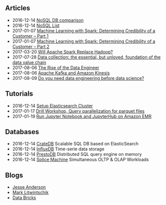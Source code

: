 ## Articles
*   2016-12-14 [NoSQL DB comparison](https://kkovacs.eu/cassandra-vs-mongodb-vs-couchdb-vs-redis)
*   2016-12-14 [NoSQL List](http://nosql-database.org/)
*   2017-01-07 [Machine Learning with Spark: Determining Credibility of a Customer – Part 1](https://acadgild.com/blog/machine-learning-spark-determining-credibility-customer-part-1/)
*   2017-01-07 [Machine Learning with Spark: Determining Credibility of a Customer – Part 2](https://acadgild.com/blog/machine-learning-with-spark-determining-credibility-of-a-customer-part-2/)
*   2017-03-20 [Will Apache Spark Replace Hadoop?](https://acadgild.com/blog/will-apache-spark-replace-hadoop/)
*   2017-07-28 [Data collection: the essential, but unloved, foundation of the data value chain](https://snowplowanalytics.com/blog/2017/01/16/data-collection-the-essential-but-unloved-foundation-of-the-data-value-chain/)
*   2017-08-06 [The Rise of the Data Engineer](https://medium.freecodecamp.org/the-rise-of-the-data-engineer-91be18f1e603)
*   2017-08-06 [Apache Kafka and Amazon Kinesis
](http://www.jesse-anderson.com/2017/07/apache-kafka-and-amazon-kinesis/)
*   2017-08-09 [Do you need data engineering before data science?](https://medium.com/versiononevc/do-you-need-data-engineering-before-data-science-7e199f8137c5)

## Tutorials
*   2016-12-14 [Setup Elasticsearch Cluster](https://www.digitalocean.com/community/tutorials/how-to-set-up-a-production-elasticsearch-cluster-on-ubuntu-14-04)
*   2017-01-17 [Drill Workshop, Query parallelization for parquet files](http://www.openkb.info/2015/07/drill-workshop-query-parallelization.html)
*   2017-01-19 [Run Jupyter Notebook and JupyterHub on Amazon EMR](https://aws.amazon.com/blogs/big-data/running-jupyter-notebook-and-jupyterhub-on-amazon-emr/)

## Databases
*   2016-12-14 [CrateDB](https://crate.io/overview/) Scalable SQL DB based on ElasticSearch
*   2016-12-14 [InfluxDB](https://www.influxdata.com/time-series-platform/influxdb/) Time-serie data storage
*   2016-12-14 [PrestoDB](https://prestodb.io/) Distributed SQL query engine on memory
*   2016-12-14 [Splice Machine](http://www.splicemachine.com/product/features/) Simultaneous OLTP & OLAP Workloads

## Blogs
*   [Jesse Anderson](http://www.jesse-anderson.com/category/blog/data-engineering/)
*   [Mark Litwintschik](http://tech.marksblogg.com/)
*   [Data Bricks](https://databricks.com/blog/category/engineering)
